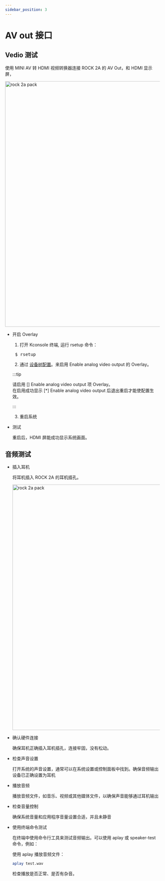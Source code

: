 ```yaml
---
sidebar_position: 3
---
```


# AV out 接口

## Vedio 测试

使用 MINI AV 转 HDMI 视频转换器连接 ROCK 2A 的 AV Out，和 HDMI 显示屏，

<img src="/img/rock2a/rock-2a-av-out.webp" width="800" alt="rock 2a pack" />


- 开启 Overlay

  1. 打开 Kconsole 终端, 运行 rsetup 命令：

  <pre> $ rsetup </pre>

  2. 通过 [设备树配置](/rock2/rock2a/radxa-os/rsetup.md)。来启用 Enable analog video output 的 Overlay。

  :::tip

  请启用 [] Enable analog video output 项 Overlay。<br/>
  在启用成功显示 [*] Enable analog video output 后退出重启才能使配置生效。

  :::

  3. 重启系统

- 测试

  重启后，HDMI 屏能成功显示系统画面。


## 音频测试

- 插入耳机

  将耳机插入 ROCK 2A 的耳机插孔。

  <img src="/img/rock2a/rock-2a-headphone.webp" width="800" alt="rock 2a pack" />

- 确认硬件连接

  确保耳机正确插入耳机插孔，连接牢固，没有松动。

- 检查声音设置

  打开系统的声音设置，通常可以在系统设置或控制面板中找到。确保音频输出设备已正确设置为耳机

- 播放音频

  播放音频文件，如音乐、视频或其他媒体文件，以确保声音能够通过耳机输出

- 检查音量控制

  确保系统音量和应用程序音量设置合适，并且未静音

- 使用终端命令测试

  在终端中使用命令行工具来测试音频输出。可以使用 aplay 或 speaker-test 命令，例如：

  使用 aplay 播放音频文件：

  ```bash
  aplay test.wav
  ```
  
  检查播放是否正常、是否有杂音。
